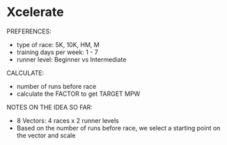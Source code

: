 # Xcelerate

PREFERENCES:
- type of race: 5K, 10K, HM, M
- training days per week: 1 - 7
- runner level: Beginner vs Intermediate

CALCULATE:
- number of runs before race
- calculate the FACTOR to get TARGET MPW

NOTES ON THE IDEA SO FAR:
- 8 Vectors: 4 races x 2 runner levels
- Based on the number of runs before race, we select a starting point on the vector and scale 
